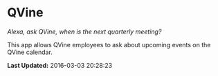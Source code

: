 # QVine
*Alexa, ask QVine, when is the next quarterly meeting?*

This app allows QVine employees to ask about upcoming events on the QVine calendar.

**Last Updated:** 2016-03-03 20:28:23